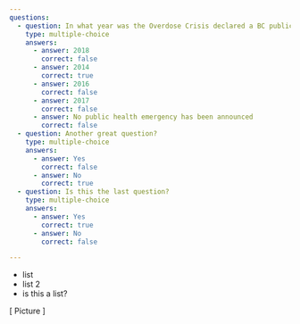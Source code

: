 ```yaml
---
questions:
  - question: In what year was the Overdose Crisis declared a BC public health emergency?
    type: multiple-choice
    answers:
      - answer: 2018
        correct: false
      - answer: 2014
        correct: true
      - answer: 2016
        correct: false
      - answer: 2017
        correct: false
      - answer: No public health emergency has been announced
        correct: false
  - question: Another great question?
    type: multiple-choice
    answers:
      - answer: Yes
        correct: false
      - answer: No
        correct: true
  - question: Is this the last question?
    type: multiple-choice
    answers:
      - answer: Yes
        correct: true
      - answer: No
        correct: false

---
```

<!--- This is where the rich feedback goes -->
<markdown-container>
  <markdown-column size="1">

  - list
  - list 2
  - is this a list?


  </markdown-column>
  
  <markdown-column size="1">
  [ Picture ]
  </markdown-column>
</markdown-container>